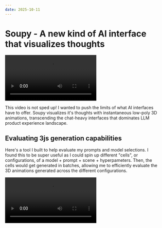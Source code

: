 ```yaml
---
date: 2025-10-11
---
```


# Soupy - A new kind of AI interface that visualizes thoughts

![Soupy Demo](media/soupy/soupy_demo.mp4)

This video is not sped up! I wanted to push the limits of what 
AI interfaces have to offer. Soupy visualizes it's thoughts with instantaneous low-poly 3D animations, transcending the chat-heavy interfaces that dominates LLM product experience landscape.

## Evaluating 3js generation capabilities
Here's a tool I built to help evaluate my prompts and model selections. I found this to be super useful as I could spin up different "cells", or configurations, of a model + prompt + scene + hyperpameters. Then, the cells would get generated in batches, allowing me to efficiently evaluate the 3D animations generated across the different configurations.

![Soupy Demo](media/soupy/eval.mp4)
